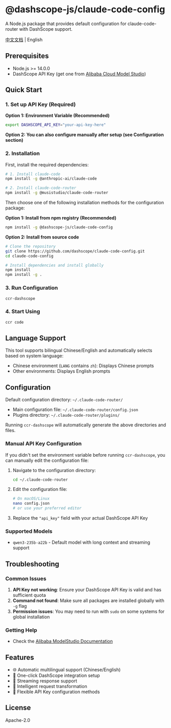 # @dashscope-js/claude-code-config

A Node.js package that provides default configuration for claude-code-router with DashScope support.

[中文文档](./README.zh-CN.md) | English

## Prerequisites

- Node.js >= 14.0.0
- DashScope API Key (get one from [Alibaba Cloud Model Studio](https://bailian.console.alibabacloud.com/?tab=dashboard#/api-key))

## Quick Start

### 1. Set up API Key (Required)

**Option 1: Environment Variable (Recommended)**

```bash
export DASHSCOPE_API_KEY="your-api-key-here"
```

**Option 2: You can also configure manually after setup (see Configuration section)**

### 2. Installation

First, install the required dependencies:

```bash
# 1. Install claude-code
npm install -g @anthropic-ai/claude-code

# 2. Install claude-code-router
npm install -g @musistudio/claude-code-router
```

Then choose one of the following installation methods for the configuration package:

**Option 1: Install from npm registry (Recommended)**

```bash
npm install -g @dashscope-js/claude-code-config
```

**Option 2: Install from source code**

```bash
# Clone the repository
git clone https://github.com/dashscope/claude-code-config.git
cd claude-code-config

# Install dependencies and install globally
npm install
npm install -g .
```

### 3. Run Configuration

```bash
ccr-dashscope
```

### 4. Start Using

```bash
ccr code
```

## Language Support

This tool supports bilingual Chinese/English and automatically selects based on system language:

- Chinese environment (`LANG` contains `zh`): Displays Chinese prompts
- Other environments: Displays English prompts

## Configuration

Default configuration directory: `~/.claude-code-router/`

- Main configuration file: `~/.claude-code-router/config.json`
- Plugins directory: `~/.claude-code-router/plugins/`

Running `ccr-dashscope` will automatically generate the above directories and files.

### Manual API Key Configuration

If you didn't set the environment variable before running `ccr-dashscope`, you can manually edit the configuration file:

1. Navigate to the configuration directory:

   ```bash
   cd ~/.claude-code-router
   ```

2. Edit the configuration file:

   ```bash
   # On macOS/Linux
   nano config.json
   # or use your preferred editor
   ```

3. Replace the `"api_key"` field with your actual DashScope API Key

### Supported Models

- `qwen3-235b-a22b` - Default model with long context and streaming support

## Troubleshooting

### Common Issues

1. **API Key not working**: Ensure your DashScope API Key is valid and has sufficient quota
2. **Command not found**: Make sure all packages are installed globally with `-g` flag
3. **Permission issues**: You may need to run with `sudo` on some systems for global installation

### Getting Help

- Check the [Alibaba ModelStudio Documentation](https://bailian.console.alibabacloud.com/?tab=doc#/doc)

## Features

- 🌐 Automatic multilingual support (Chinese/English)
- 🔧 One-click DashScope integration setup
- 🚀 Streaming response support
- 📝 Intelligent request transformation
- 🔑 Flexible API Key configuration methods

## License

Apache-2.0

